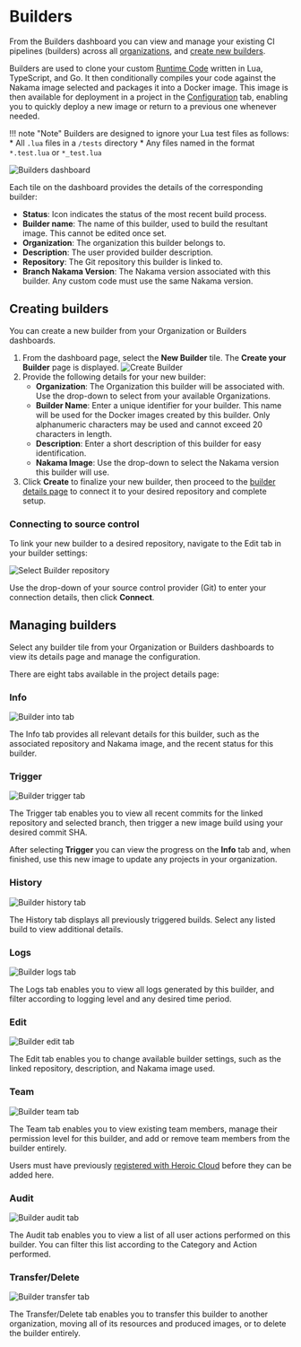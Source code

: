 # Builders

From the Builders dashboard you can view and manage your existing CI pipelines (builders) across all [organizations](organizations.md), and [create new builders](#creating-builders).

Builders are used to clone your custom [Runtime Code](../nakama/server-framework/basics.md) written in Lua, TypeScript, and Go. It then conditionally compiles your code against the Nakama image selected and packages it into a Docker image. 
This image is then available for deployment in a project in the [Configuration](projects.md#configuration) tab, enabling you to quickly deploy a new image or return to a previous one whenever needed.

!!! note "Note"
    Builders are designed to ignore your Lua test files as follows:
    * All `.lua` files in a `/tests` directory
    * Any files named in the format `*.test.lua` or `*_test.lua`  

![Builders dashboard](images/builders-dashboard.png)

Each tile on the dashboard provides the details of the corresponding builder:

* **Status**: Icon indicates the status of the most recent build process.
* **Builder name**: The name of this builder, used to build the resultant image. This cannot be edited once set.
* **Organization**: The organization this builder belongs to.
* **Description**: The user provided builder description.
* **Repository**: The Git repository this builder is linked to.
* **Branch Nakama Version**: The Nakama version associated with this builder. Any custom code must use the same Nakama version.

## Creating builders

You can create a new builder from your Organization or Builders dashboards.

1. From the dashboard page, select the **New Builder** tile. The **Create your Builder** page is displayed.
    ![Create Builder](images/create-builder.png)
2. Provide the following details for your new builder:
    * **Organization**: The Organization this builder will be associated with. Use the drop-down to select from your available Organizations.
    * **Builder Name**: Enter a unique identifier for your builder. This name will be used for the Docker images created by this builder. Only alphanumeric characters may be used and cannot exceed 20 characters in length.
    * **Description**: Enter a short description of this builder for easy identification.
    * **Nakama Image**: Use the drop-down to select the Nakama version this builder will use.
3. Click **Create** to finalize your new builder, then proceed to the [builder details page](#managing-builders) to connect it to your desired repository and complete setup.

### Connecting to source control

To link your new builder to a desired repository, navigate to the Edit tab in your builder settings:

![Select Builder repository](images/builder-repository.png)

Use the drop-down of your source control provider (Git) to enter your connection details, then click **Connect**.

## Managing builders

Select any builder tile from your Organization or Builders dashboards to view its details page and manage the configuration.

There are eight tabs available in the project details page:

### Info
![Builder into tab](images/builder-info.png)

The Info tab provides all relevant details for this builder, such as the associated repository and Nakama image, and the recent status for this builder.

### Trigger

![Builder trigger tab](images/builder-trigger.png)

The Trigger tab enables you to view all recent commits for the linked repository and selected branch, then trigger a new image build using your desired commit SHA.

After selecting **Trigger** you can view the progress on the **Info** tab and, when finished, use this new image to update any projects in your organization.

### History

![Builder history tab](images/builder-history.png)

The History tab displays all previously triggered builds. Select any listed build to view additional details.

### Logs

![Builder logs tab](images/builder-logs.png)

The Logs tab enables you to view all logs generated by this builder, and filter according to logging level and any desired time period.

### Edit

![Builder edit tab](images/builder-edit.png)

The Edit tab enables you to change available builder settings, such as the linked repository, description, and Nakama image used.

### Team

![Builder team tab](images/builder-team.png)

The Team tab enables you to view existing team members, manage their permission level for this builder, and add or remove team members from the builder entirely.

Users must have previously [registered with Heroic Cloud](https://cloud2.heroiclabs.com/register) before they can be added here.

### Audit

![Builder audit tab](images/builder-audit.png)

The Audit tab enables you to view a list of all user actions performed on this builder. You can filter this list according to the Category and Action performed.

### Transfer/Delete

![Builder transfer tab](images/builder-transfer.png)

The Transfer/Delete tab enables you to transfer this builder to another organization, moving all of its resources and produced images, or to delete the builder entirely.